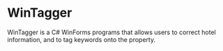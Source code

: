# WinTagger
WinTagger is a C# WinForms programs that allows users to correct hotel information, and to tag keywords onto the property.
